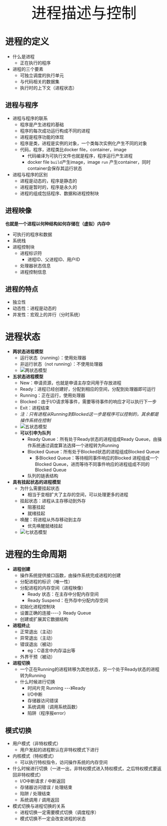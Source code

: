 <center><font face="黑体" color=black size=7>进程描述与控制</font></center>



# 进程的定义

- 什么是进程
  - 正在执行的程序
- 进程的三个要素
  - 可独立调度的执行单元
  - 与代码相关的数据集
  - 执行时的上下文（进程状态）



## 进程与程序

- 进程与程序的联系
  - 程序是产生进程的基础
  - 程序的每次成功运行构成不同的进程
  - 进程是程序功能的体现
  - 程序是类，进程是实例的对象，一个类每次实例化产生不同的对象
  - 代码，程序，进程类比docker file，container，image
    - 代码编译为可执行文件也就是程序，程序运行产生进程
    - docker file `build`产生image，image `run` 产生container，同时container会保存其运行状态
- 进程与程序的区别
  - 进程是动态的，程序是静态的
  - 进程是暂时的，程序是永久的
  - 进程的组成包括程序、数据和进程控制块



## 进程映像

**也就是一个进程以何种结构如何存储在（虚拟）内存中**

- 可执行的程序和数据
- 系统栈
- 进程控制块
  - 进程标识符
    - 进程ID、父进程ID、用户ID
  - 处理器状态信息
  - 进程控制信息



## 进程的特点

- 独立性
- 动态性：进程是动态的
- 并发性：宏观上的并行（分时系统）



# 进程状态

- **两状态进程模型**
  - 运行状态（running）：使用处理器
  - 非运行状态（not running）：不使用处理器
  - ![两状态模型](http://image.haiyang1218.cn/images/os_twostatus.png)
- **五状态进程模型**
  - New：申请资源，也就是申请主存空间用于存放进程
  - Ready：进程已经创建好，分配到相应的空间，分配到处理器即可运行
  - Running：正在运行，使用处理器
  - Blocked：由于I/O请求等事件，需要等待事件的响应才可以执行下一步
  - Exit：进程结束
  - *注：只有进程从Running到Blocked这一步是程序可以控制的，其余都是操作系统在控制*
  - ![五状态模型](http://image.haiyang1218.cn/images/os_fivestatus.png)
  - **可以引申为队列**
    - Ready Queue：所有处于Ready状态的进程组成Ready Queue，由操作系统通过调度算法选择一个进程转为Running
    - Blocked Queue：所有处于Blocked状态的进程组成Blocked Queue
      - 多Blocked  Queue：等待相同事件响应的Blocked 进程组成一个Blocked Queue，进而等待不同事件响应的进程组成不同的Blocked Queue
    - 队列的链表结构
- **具有挂起状态的进程模型**
  - 为什么需要挂起状态
    - 相当于变相扩大了主存的空间，可以处理更多的进程
  - 挂起状态：进程从主存移动到外存
    - 阻塞挂起
    - 就绪挂起
  - 唤醒：将进程从外存移动到主存
    - 优先唤醒就绪挂起
  - ![七状态模型](http://image.haiyang1218.cn/images/os_sevenstatus.png)



# 进程的生命周期

- **进程创建**
  - 操作系统提供接口函数，由操作系统完成进程的创建
  - 分配进程的标识（唯一性）
  - 分配进程的内存空间（进程映像）
    - Ready 状态：在主存中分配内存空间
    - Ready Suspend：在外存中分配内存空间
  - 初始化进程控制块
  - 设置正确的连接----》Ready Queue
  - 创建或扩展其它数据结构
- **进程终止**
  - 正常退出（主动）
  - 异常退出（主动）
  - 错误退出（被动）
    - eg：C语言中内存溢出等
  - 外界干预（被动）
- **进程切换**
  - 一个正在Running的进程转移为其他状态，另一个处于Ready状态的进程转为Running
  - 什么时候进行切换
    - 时间片完  Running ---》Ready
    - I/O中断  
    - 存储器访问错误
    - 系统调用（调用系统函数）
    - 陷阱（程序报error）



## 模式切换

- 用户模式（非特权模式）
  - 用户发起的进程默认在非特权模式下进行
- 内核模式（特权模式）
  - 可以执行特权指令，访问操作系统的内存空间
- 什么时候进行切换（一进一出，非特权模式进入特权模式，之后特权模式要返回非特权模式）
  - I/O中断请求 / 中断返回
  - 存储器访问错误 / 处理结束
  - 陷阱 / 处理结束
  - 系统调用 / 调用返回
- 模式切换与进程切换的关系
  - 进程切换一定需要模式切换（调度程序）
  - 模式切换不一定会改变进程的状态